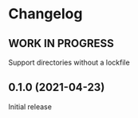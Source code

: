 # Changelog
<!--
	Placeholder for the next version (at the beginning of the line):
	## __WORK IN PROGRESS__
-->

## __WORK IN PROGRESS__
Support directories without a lockfile

## 0.1.0 (2021-04-23)
Initial release
